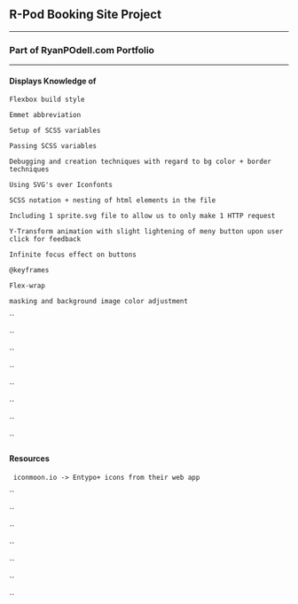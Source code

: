 ## R-Pod Booking Site Project

---
### Part of RyanPOdell.com Portfolio

---
#### Displays Knowledge of

` Flexbox build style `

` Emmet abbreviation `

` Setup of SCSS variables `

` Passing SCSS variables `

` Debugging and creation techniques with regard to bg color + border techniques `

` Using SVG's over Iconfonts `

` SCSS notation + nesting of html elements in the file `

` Including 1 sprite.svg file to allow us to only make 1 HTTP request `

` Y-Transform animation with slight lightening of meny button upon user click for feedback `

` Infinite focus effect on buttons `

` @keyframes `

` Flex-wrap `

` masking and background image color adjustment `

``

``

``

``

``

``

``

``

#### Resources

` iconmoon.io -> Entypo+ icons from their web app`

``

``

``

``

``

``

``